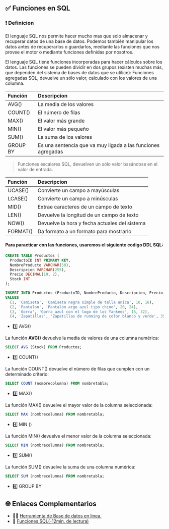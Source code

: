 ## ✅ Funciones en SQL

### ❗ Definicion

El lenguaje SQL nos permite hacer mucho mas que solo almacenar y recuperar datos de una base de datos.
Podemos también manipular los datos antes de recuperarlos o guardarlos, mediante las funciones que nos provee el motor o mediante funciones definidas por nosotros.

El lenguaje SQL tiene funciones incorporadas para hacer cálculos sobre los datos. Las funciones se pueden dividir en dos grupos (existen muchas más,
que dependen del sistema de bases de datos que se utilice): Funciones agregadas SQL, devuelve un sólo valor, calculado con los valores
de una columna.

| Función        | Descripcion  |
|:------------- |:------------- |
| AVG() | La media de los valores |
| COUNT() | El número de filas |
| MAX() | El valor más grande |
| MIN() | El valor más pequeño |
| SUM() | La suma de los valores |
| GROUP BY | Es una sentencia que va muy ligada a las funciones agregadas |

> Funciones escalares SQL, devuelven un sólo valor basándose en el valor de entrada.

| Función        | Descripcion  |
|:------------- |:------------- |
| UCASE() | Convierte un campo a mayúsculas |
| LCASE() | Convierte un campo a minúsculas |
| MID() | Extrae caracteres de un campo de texto |
| LEN() | Devuelve la longitud de un campo de texto |
| NOW() | Devuelve la hora y fecha actuales del sistema |
| FORMAT() | Da formato a un formato para mostrarlo |

#### Para paracticar con las funciones, usaremos el siguiente codigo DDL SQL:

```SQL
CREATE TABLE Productos (
  ProductoID INT PRIMARY KEY,
  NombreProducto VARCHAR(50),
  Descripcion VARCHAR(255),
  Precio DECIMAL(10, 2),
  Stock INT
);

INSERT INTO Productos (ProductoID, NombreProducto, Descripcion, Precio, Stock)
VALUES 
  (1, 'Camiseta', 'Camiseta negra simple de talla unica', 10, 16),
  (2, 'Pantalon', 'Pantalon argo azul tipo chino', 20, 24),
  (3, 'Gorra', 'Gorra azul con el logo de los Yankees', 15, 32),
  (4, 'Zapatillas', 'Zapatillas de running de color blanco y verde', 35, 13);

```
 + 1️⃣ AVG()
 
 La función **AVG()** devuelve la media de valores de una columna numérica:
 
 ```SQL
SELECT AVG (Stock) FROM Productos;
```

 + 2️⃣ COUNT()

La función COUNT() devuelve el número de filas que cumplen con un determinado criterio:

 ```SQL
SELECT COUNT (nombrecolumna) FROM nombretabla;
```

 + 3️⃣ MAX()

La función MAX() devuelve el mayor valor de la columna seleccionada:

 ```SQL
SELECT MAX (nombrecolumna) FROM nombretabla;
```

 + 4️⃣ MIN ()

La función MIN() devuelve el menor valor de la columna seleccionada:

 ```SQL
SELECT MIN (nombrecolumna) FROM nombretabla;
```

 + 5️⃣ SUM()

La función SUM() devuelve la suma de una columna numérica:

 ```SQL
SELECT SUM (nombrecolumna) FROM nombretabla;
```
 
 + 6️⃣ GROUP BY



## 🌐 Enlaces Complementarios

 + 👨‍💻 [Herramienta de Base de datos en linea.](https://www.db-fiddle.com/)
 + 📄 [Funciones SQL(-12min. de lectura)](https://somospnt.com/blog/230-funciones-en-mysql)
